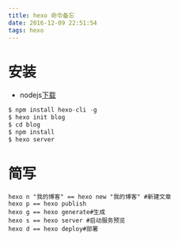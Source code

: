 ```yaml
---
title: hexo 命令备忘
date: 2016-12-09 22:51:54
tags: hexo
---
```


# 安装

+ nodejs[下载](https://nodejs.org/en/) 

```js
$ npm install hexo-cli -g
$ hexo init blog
$ cd blog
$ npm install
$ hexo server
```
# 简写
```hexo
hexo n "我的博客" == hexo new "我的博客" #新建文章
hexo p == hexo publish
hexo g == hexo generate#生成
hexo s == hexo server #启动服务预览
hexo d == hexo deploy#部署
```


